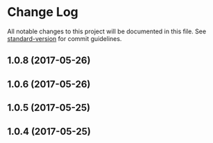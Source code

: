 # Change Log

All notable changes to this project will be documented in this file.
See [standard-version](https://github.com/conventional-changelog/standard-version) for commit guidelines.

<a name="1.0.8"></a>
## 1.0.8 (2017-05-26)




<a name="1.0.6"></a>
## 1.0.6 (2017-05-26)




<a name="1.0.5"></a>
## 1.0.5 (2017-05-25)




<a name="1.0.4"></a>
## 1.0.4 (2017-05-25)
